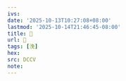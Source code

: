 ```yaml
---
ivs:
date: '2025-10-13T10:27:08+08:00'
lastmod: '2025-10-14T21:46:45-08:00'
title: 􂻀
url: 􂻀
tags: [浼]
hex: 
src: DCCV
note:
---
```

